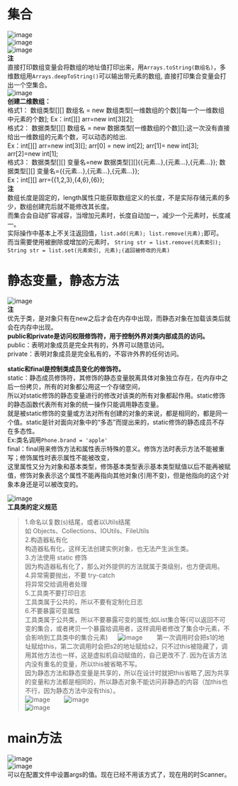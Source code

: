 # 集合
![image](https://user-images.githubusercontent.com/96570699/204971656-1a425cb6-700f-4ae7-8f5c-6060f6c332d3.png)  
![image](https://github.com/DamaKiller/LargeleafHydrangea/assets/96570699/ea014019-743e-4699-b327-d37edf69e69a)  
![image](https://user-images.githubusercontent.com/96570699/204972782-8adf965a-8730-467d-869a-0217c0fbcf6e.png)   
**注**  
直接打印数组变量会将数组的地址值打印出来，用`Arrays.toString(数组名)`，多维数组用`Arrays.deepToString()`可以输出带元素的数组, 直接打印集合变量会打出一个空集合。   
![image](https://user-images.githubusercontent.com/96570699/204972567-d6506fa5-0698-4b59-84a2-d4447b22abf1.png)   
**创建二维数组：**    
格式1： 数组类型[][] 数组名 = new 数组类型[一维数组的个数][每一个一维数组中元素的个数];  Ex：int[][] arr=new int[3][2];  
格式2： 数据类型[][] 数组名 = new 数据类型[一维数组的个数][];这一次没有直接给出一维数组的元素个数，可以动态的给出.    
Ex：int[][] arr=new int[3][];  arr[0] = new int[2]; arr[1]= new int[3]; arr[2]=new int[1];    
格式3： 数据类型[][] 变量名=new 数据类型[][]{{元素...},{元素...},{元素...}};  数据类型[][] 变量名={{元素...},{元素...},{元素...}};  
Ex：int[][] arr={{1,2,3},{4,6},{6}};     
**注**  
数组长度是固定的，length属性只能获取数组定义的长度，不是实际存储元素的多少，数组创建完后就不能修改其长度。  
而集合会自动扩容减容，当增加元素时，长度自动加一，减少一个元素时，长度减一。  
实际操作中基本上不关注返回值，`list.add(元素); list.remove(元素);`即可。   
而当需要使用被删除或增加的元素时， `String str = list.remove(元素索引); String str = list.set(元素索引, 元素);(返回被修改的元素)`  





# 静态变量，静态方法
![image](https://github.com/DamaKiller/LargeleafHydrangea/assets/96570699/9c388558-4362-4895-823d-31d3b2a536d5)   
**注**  
优先于类，是对象只有在new之后才会在内存中出现，而静态对象在加载该类后就会在内存中出现。   
**public和private是访问权限修饰符，用于控制外界对类内部成员的访问。**    
public：表明对象成员是完全共有的，外界可以随意访问。  
private：表明对象成员是完全私有的，不容许外界的任何访问。  

**static和final是控制类成员变化的修饰符。**  
static：静态成员修饰符，其修饰的静态变量脱离具体对象独立存在，在内存中之后一份拷贝，所有的对象都公用这一个存储空间，   
所以对static修饰的静态变量进行的修改对该类的所有对象都起作用。static修饰的静态函数代表所有对象的统一操作只能调用静态变量。  
就是被static修饰的变量或方法对所有创建的对象的来说，都是相同的，都是同一个值。static是针对面向对象中的“多态”而提出来的，static修饰的静态成员不存在多态性。   
Ex:类名调用`Phone.brand = 'apple'`  
final：final用来修饰方法和属性表示特殊的意义。修饰方法时表示方法不能被重写；修饰属性时表示属性不能被改变，  
这里属性又分为对象和基本类型，修饰基本类型表示基本类型赋值以后不能再被赋值，修饰对象表示这个属性不能再指向其他对象(引用不变)，但是他指向的这个对象本身还是可以被改变的。  


![image](https://user-images.githubusercontent.com/96570699/204996931-b2f63998-0409-4188-9e0d-1bd416897b3c.png)  
**工具类的定义规范**    
> 1.命名以复数(s)结尾，或者以Utils结尾  
> 如 Objects、Collections、IOUtils、FileUtils  
> 2.构造器私有化   
> 构造器私有化，这样无法创建实例对象，也无法产生派生类。  
> 3.方法使用 static 修饰  
> 因为构造器私有化了，那么对外提供的方法就属于类级别，也方便调用。   
> 4.异常需要抛出，不要 try-catch  
> 将异常交给调用者处理  
> 5.工具类不要打印日志  
> 工具类属于公共的，所以不要有定制化日志  
> 6.不要暴露可变属性  
> 工具类属于公共类，所以不要暴露可变的属性;如List集合等(可以返回不可变的集合，或者拷贝一个暴露给调用者，这样调用者修改了集合中元素，不会影响到工具类中的集合元素)  　
![image](https://user-images.githubusercontent.com/96570699/205006077-e0640b04-e03e-4a0f-bcd3-fb10df1078db.png)　　
第一次调用时会把s1的地址赋给this，第二次调用时会把s2的地址赋给s2，只不过this被隐藏了，调用其他方法也一样，这是虚拟机自动赋值的，自己更改不了.
> 因为在该方法内没有重名的变量，所以this被省略不写。  
> 因为静态方法和静态变量是共享的，所以在设计时就把this省略了,因为共享的变量和方法都是相同的，所以静态对象不能访问非静态的内容（加this也不行，因为静态方法中没有this）。  
![image](https://user-images.githubusercontent.com/96570699/205007324-a6622dc5-2b8b-4afc-8d43-299102594874.png)　　
![image](https://user-images.githubusercontent.com/96570699/205008245-eaa48d6c-de7f-4a16-a2b8-15ebb19d522e.png)  
![image](https://user-images.githubusercontent.com/96570699/205009588-514f17be-16ad-40cc-a804-9d3b7b75ce40.png)   
  



# main方法
![image](https://github.com/DamaKiller/LargeleafHydrangea/assets/96570699/62d8e8f0-40c0-44a9-afb8-16a46d924375)  
![image](https://github.com/DamaKiller/LargeleafHydrangea/assets/96570699/90d89abd-02f7-4f63-af2e-9aa06738a978)  
可以在配置文件中设置args的值。现在已经不用该方式了，现在用的时Scanner。    


 






